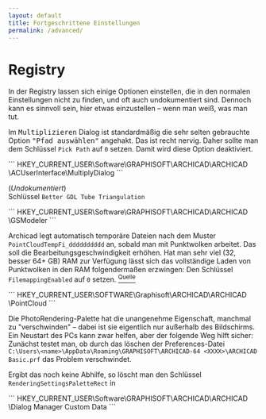 ```yaml
---
layout: default
title: Fortgeschrittene Einstellungen
permalink: /advanced/
---
```


# Registry
In der Registry lassen sich einige Optionen einstellen, die in den normalen Einstellungen nicht zu finden, und oft auch undokumentiert sind. Dennoch kann es sinnvoll sein, hier etwas einzustellen – wenn man weiß, was man tut.


<div class="code-example" markdown="1">

Im <samp>Multiplizieren</samp> Dialog ist standardmäßig die sehr selten gebrauchte Option <samp>"Pfad auswählen"</samp> angehakt. Das ist recht nervig. Daher sollte man dem Schlüssel `Pick Path` auf `0` setzen. Damit wird diese Option deaktiviert.

</div>
```
HKEY_CURRENT_USER\Software\GRAPHISOFT\ARCHICAD\ARCHICAD <version>\ACUserInterface\MultiplyDialog
```


<div class="code-example" markdown="1">

(_Undokumentiert_)  
Schlüssel `Better GDL Tube Triangulation`
</div>
```
HKEY_CURRENT_USER\Software\GRAPHISOFT\ARCHICAD\ARCHICAD <version>\GSModeler
```


<div class="code-example" markdown="1">

Archicad legt automatisch temporäre Dateien nach dem Muster `PointCloudTempFi_dddddddddd` an, sobald man mit Punktwolken arbeitet. Das soll die Bearbeitungsgeschwindigkeit erhöhen. Hat man sehr viel (32, besser 64+ GB) RAM zur Verfügung lässt sich das vollständige Laden von Punktwolken in den RAM folgendermaßen erzwingen: Den Schlüssel `FilemappingEnabled` auf `0` setzen. [<sup>Quelle</sup>](https://archicad-talk.graphisoft.com/viewtopic.php?f=13&t=70341)
</div>
```
HKEY_CURRENT_USER\SOFTWARE\Graphisoft\ARCHICAD\ARCHICAD <version>\PointCloud
```


<div class="code-example" markdown="1">

Die PhotoRendering-Palette hat die unangenehme Eigenschaft, manchmal zu "verschwinden" – dabei ist sie eigentlich nur außerhalb des Bildschirms. Ein Neustart des PCs kann zwar helfen, aber der folgende Weg hilft sicher:  
Zunächst testet man, ob durch das löschen der Preferences-Datei `C:\Users\<name>\AppData\Roaming\GRAPHISOFT\ARCHICAD-64 <XXXX>\ARCHICAD Basic.prf` das Problem verschwindet.

Ergibt das noch keine Abhilfe, so löscht man den Schlüssel `RenderingSettingsPaletteRect` in
</div>
```
HKEY_CURRENT_USER\Software\GRAPHISOFT\ARCHICAD\ARCHICAD <XXXX>\Dialog Manager Custom Data
```
